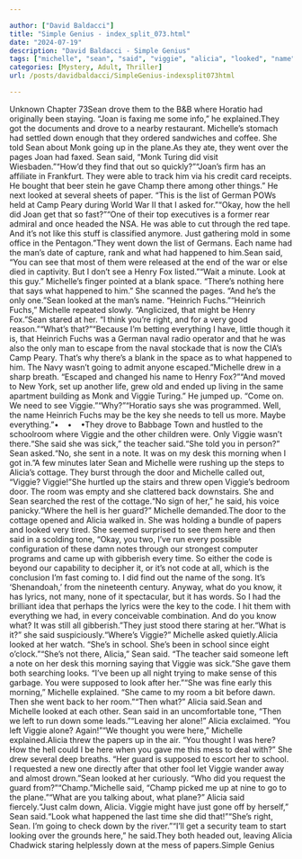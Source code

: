 ```yaml
---

author: ["David Baldacci"]
title: "Simple Genius - index_split_073.html"
date: "2024-07-19"
description: "David Baldacci - Simple Genius"
tags: ["michelle", "sean", "said", "viggie", "alicia", "looked", "name", "joan", "happened", "see", "look", "heinrich", "drove", "monk", "going", "went", "gave", "paper", "german", "hell", "man", "henry", "fuchs", "note", "morning"]
categories: [Mystery, Adult, Thriller]
url: /posts/davidbaldacci/SimpleGenius-indexsplit073html

---
```



Unknown
Chapter 73Sean drove them to the B&B where Horatio had originally been staying. “Joan is faxing me some info,” he explained.They got the documents and drove to a nearby restaurant. Michelle’s stomach had settled down enough that they ordered sandwiches and coffee. She told Sean about Monk going up in the plane.As they ate, they went over the pages Joan had faxed. Sean said, “Monk Turing did visit Wiesbaden.”“How’d they find that out so quickly?”“Joan’s firm has an affiliate in Frankfurt. They were able to track him via his credit card receipts. He bought that beer stein he gave Champ there among other things.” He next looked at several sheets of paper. “This is the list of German POWs held at Camp Peary during World War II that I asked for.”“Okay, how the hell did Joan get that so fast?”“One of their top executives is a former rear admiral and once headed the NSA. He was able to cut through the red tape. And it’s not like this stuff is classified anymore. Just gathering mold in some office in the Pentagon.”They went down the list of Germans. Each name had the man’s date of capture, rank and what had happened to him.Sean said, “You can see that most of them were released at the end of the war or else died in captivity. But I don’t see a Henry Fox listed.”“Wait a minute. Look at this guy.” Michelle’s finger pointed at a blank space. “There’s nothing here that says what happened to him.” She scanned the pages. “And he’s the only one.”Sean looked at the man’s name. “Heinrich Fuchs.”“Heinrich Fuchs,” Michelle repeated slowly. “Anglicized, that might be Henry Fox.”Sean stared at her. “I think you’re right, and for a very good reason.”“What’s that?”“Because I’m betting everything I have, little though it is, that Heinrich Fuchs was a German naval radio operator and that he was also the only man to escape from the naval stockade that is now the CIA’s Camp Peary. That’s why there’s a blank in the space as to what happened to him. The Navy wasn’t going to admit anyone escaped.”Michelle drew in a sharp breath. “Escaped and changed his name to Henry Fox?”“And moved to New York, set up another life, grew old and ended up living in the same apartment building as Monk and Viggie Turing.” He jumped up. “Come on. We need to see Viggie.”“Why?”“Horatio says she was programmed. Well, the name Heinrich Fuchs may be the key she needs to tell us more. Maybe everything.”•    •    •They drove to Babbage Town and hustled to the schoolroom where Viggie and the other children were. Only Viggie wasn’t there.“She said she was sick,” the teacher said.“She told you in person?” Sean asked.“No, she sent in a note. It was on my desk this morning when I got in.”A few minutes later Sean and Michelle were rushing up the steps to Alicia’s cottage. They burst through the door and Michelle called out, “Viggie? Viggie!”She hurtled up the stairs and threw open Viggie’s bedroom door. The room was empty and she clattered back downstairs. She and Sean searched the rest of the cottage.“No sign of her,” he said, his voice panicky.“Where the hell is her guard?” Michelle demanded.The door to the cottage opened and Alicia walked in. She was holding a bundle of papers and looked very tired. She seemed surprised to see them here and then said in a scolding tone, “Okay, you two, I’ve run every possible configuration of these damn notes through our strongest computer programs and came up with gibberish every time. So either the code is beyond our capability to decipher it, or it’s not code at all, which is the conclusion I’m fast coming to. I did find out the name of the song. It’s ‘Shenandoah,’ from the nineteenth century. Anyway, what do you know, it has lyrics, not many, none of it spectacular, but it has words. So I had the brilliant idea that perhaps the lyrics were the key to the code. I hit them with everything we had, in every conceivable combination. And do you know what? It was still all gibberish.”They just stood there staring at her.“What is it?” she said suspiciously.“Where’s Viggie?” Michelle asked quietly.Alicia looked at her watch. “She’s in school. She’s been in school since eight o’clock.”“She’s not there, Alicia,” Sean said. “The teacher said someone left a note on her desk this morning saying that Viggie was sick.”She gave them both searching looks. “I’ve been up all night trying to make sense of this garbage. You were supposed to look after her.”“She was fine early this morning,” Michelle explained. “She came to my room a bit before dawn. Then she went back to her room.”“Then what?” Alicia said.Sean and Michelle looked at each other. Sean said in an uncomfortable tone, “Then we left to run down some leads.”“Leaving her alone!” Alicia exclaimed. “You left Viggie alone? Again!”“We thought you were here,” Michelle explained.Alicia threw the papers up in the air. “You thought I was here? How the hell could I be here when you gave me this mess to deal with?” She drew several deep breaths. “Her guard is supposed to escort her to school. I requested a new one directly after that other fool let Viggie wander away and almost drown.”Sean looked at her curiously. “Who did you request the guard from?”“Champ.”Michelle said, “Champ picked me up at nine to go to the plane.”“What are you talking about, what plane?” Alicia said fiercely.“Just calm down, Alicia. Viggie might have just gone off by herself,” Sean said.“Look what happened the last time she did that!”“She’s right, Sean. I’m going to check down by the river.”“I’ll get a security team to start looking over the grounds here,” he said.They both headed out, leaving Alicia Chadwick staring helplessly down at the mess of papers.Simple Genius
